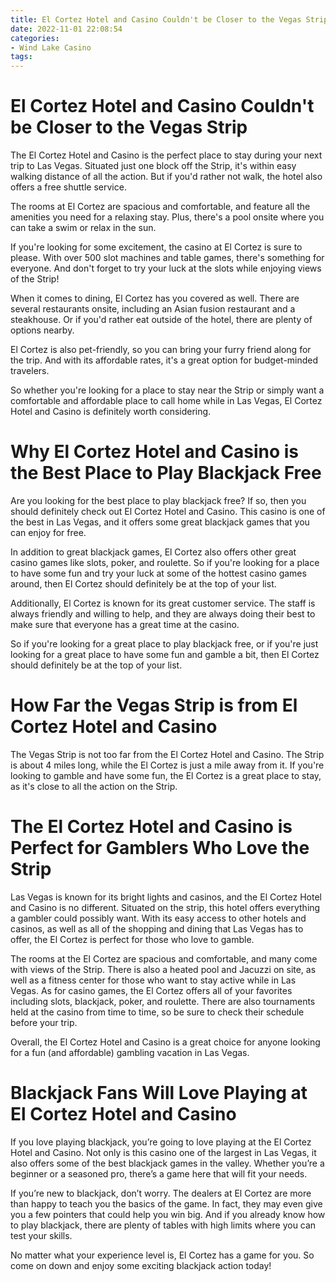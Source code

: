 ```yaml
---
title: El Cortez Hotel and Casino Couldn't be Closer to the Vegas Strip
date: 2022-11-01 22:08:54
categories:
- Wind Lake Casino
tags:
---
```



#  El Cortez Hotel and Casino Couldn't be Closer to the Vegas Strip

The El Cortez Hotel and Casino is the perfect place to stay during your next trip to Las Vegas. Situated just one block off the Strip, it's within easy walking distance of all the action. But if you'd rather not walk, the hotel also offers a free shuttle service.

The rooms at El Cortez are spacious and comfortable, and feature all the amenities you need for a relaxing stay. Plus, there's a pool onsite where you can take a swim or relax in the sun.

If you're looking for some excitement, the casino at El Cortez is sure to please. With over 500 slot machines and table games, there's something for everyone. And don't forget to try your luck at the slots while enjoying views of the Strip!

When it comes to dining, El Cortez has you covered as well. There are several restaurants onsite, including an Asian fusion restaurant and a steakhouse. Or if you'd rather eat outside of the hotel, there are plenty of options nearby.

El Cortez is also pet-friendly, so you can bring your furry friend along for the trip. And with its affordable rates, it's a great option for budget-minded travelers.

So whether you're looking for a place to stay near the Strip or simply want a comfortable and affordable place to call home while in Las Vegas, El Cortez Hotel and Casino is definitely worth considering.

#  Why El Cortez Hotel and Casino is the Best Place to Play Blackjack Free

Are you looking for the best place to play blackjack free? If so, then you should definitely check out El Cortez Hotel and Casino. This casino is one of the best in Las Vegas, and it offers some great blackjack games that you can enjoy for free.

In addition to great blackjack games, El Cortez also offers other great casino games like slots, poker, and roulette. So if you're looking for a place to have some fun and try your luck at some of the hottest casino games around, then El Cortez should definitely be at the top of your list.

Additionally, El Cortez is known for its great customer service. The staff is always friendly and willing to help, and they are always doing their best to make sure that everyone has a great time at the casino.

So if you're looking for a great place to play blackjack free, or if you're just looking for a great place to have some fun and gamble a bit, then El Cortez should definitely be at the top of your list.

#  How Far the Vegas Strip is from El Cortez Hotel and Casino

The Vegas Strip is not too far from the El Cortez Hotel and Casino. The Strip is about 4 miles long, while the El Cortez is just a mile away from it. If you're looking to gamble and have some fun, the El Cortez is a great place to stay, as it's close to all the action on the Strip.

#  The El Cortez Hotel and Casino is Perfect for Gamblers Who Love the Strip

Las Vegas is known for its bright lights and casinos, and the El Cortez Hotel and Casino is no different. Situated on the strip, this hotel offers everything a gambler could possibly want. With its easy access to other hotels and casinos, as well as all of the shopping and dining that Las Vegas has to offer, the El Cortez is perfect for those who love to gamble.

The rooms at the El Cortez are spacious and comfortable, and many come with views of the Strip. There is also a heated pool and Jacuzzi on site, as well as a fitness center for those who want to stay active while in Las Vegas. As for casino games, the El Cortez offers all of your favorites including slots, blackjack, poker, and roulette. There are also tournaments held at the casino from time to time, so be sure to check their schedule before your trip.

Overall, the El Cortez Hotel and Casino is a great choice for anyone looking for a fun (and affordable) gambling vacation in Las Vegas.

#  Blackjack Fans Will Love Playing at El Cortez Hotel and Casino

If you love playing blackjack, you’re going to love playing at the El Cortez Hotel and Casino. Not only is this casino one of the largest in Las Vegas, it also offers some of the best blackjack games in the valley. Whether you’re a beginner or a seasoned pro, there’s a game here that will fit your needs.

If you’re new to blackjack, don’t worry. The dealers at El Cortez are more than happy to teach you the basics of the game. In fact, they may even give you a few pointers that could help you win big. And if you already know how to play blackjack, there are plenty of tables with high limits where you can test your skills.

No matter what your experience level is, El Cortez has a game for you. So come on down and enjoy some exciting blackjack action today!